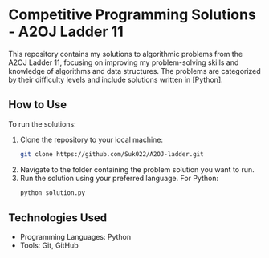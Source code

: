 # Competitive Programming Solutions - A2OJ Ladder 11
This repository contains my solutions to algorithmic problems from the A2OJ Ladder 11, focusing on improving my problem-solving skills and knowledge of algorithms and data structures.
The problems are categorized by their difficulty levels and include solutions written in [Python].

## How to Use
To run the solutions:
1. Clone the repository to your local machine:
   ```bash
   git clone https://github.com/Suk022/A2OJ-ladder.git
   ```
2. Navigate to the folder containing the problem solution you want to run.
3. Run the solution using your preferred language.
   For Python:
   ```bash
   python solution.py
   ```
## Technologies Used
- Programming Languages: Python
- Tools: Git, GitHub


